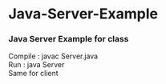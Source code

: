# Java-Server-Example
### Java Server Example for class <br />
Compile : javac Server.java <br />
Run : java Server <br />
Same for client <br />
